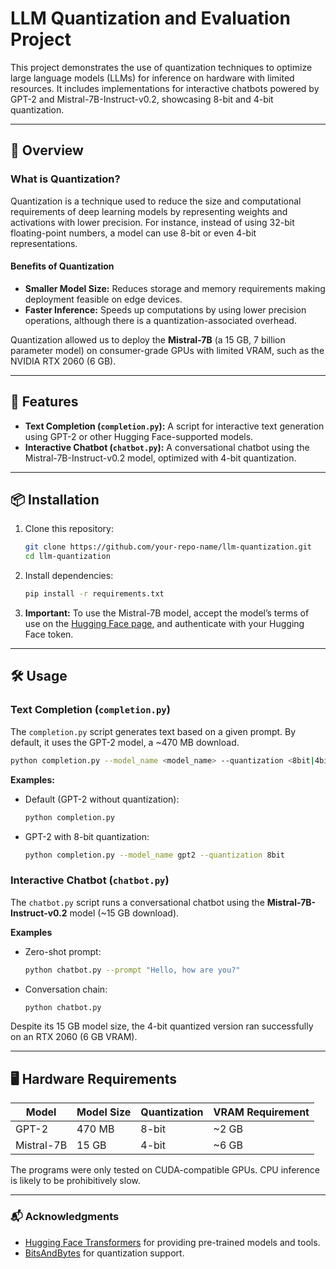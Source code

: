 
# LLM Quantization and Evaluation Project

This project demonstrates the use of quantization techniques to optimize large language models (LLMs) for inference on hardware with limited resources. It includes implementations for interactive chatbots powered by GPT-2 and Mistral-7B-Instruct-v0.2, showcasing 8-bit and 4-bit quantization.

---
## 📖 **Overview**

### What is Quantization?
Quantization is a technique used to reduce the size and computational requirements of deep learning models by representing weights and activations with lower precision. For instance, instead of using 32-bit floating-point numbers, a model can use 8-bit or even 4-bit representations. 

#### Benefits of Quantization
- **Smaller Model Size:** Reduces storage and memory requirements making deployment feasible on edge devices.
- **Faster Inference:** Speeds up computations by using lower precision operations, although there is a quantization-associated overhead.

Quantization allowed us to deploy the **Mistral-7B** (a 15 GB, 7 billion parameter model) on consumer-grade GPUs with limited VRAM, such as the NVIDIA RTX 2060 (6 GB).

---
## 🚀 **Features**
- **Text Completion (`completion.py`):** A script for interactive text generation using GPT-2 or other Hugging Face-supported models.
- **Interactive Chatbot (`chatbot.py`):** A conversational chatbot using the Mistral-7B-Instruct-v0.2 model, optimized with 4-bit quantization.

---
## 📦 **Installation**

1. Clone this repository:
   ```bash
   git clone https://github.com/your-repo-name/llm-quantization.git
   cd llm-quantization
   ```

2. Install dependencies:
   ```bash
   pip install -r requirements.txt
   ```

3. **Important:** To use the Mistral-7B model, accept the model’s terms of use on the [Hugging Face page](https://huggingface.co/mistralai/Mistral-7B-Instruct-v0.2), and authenticate with your Hugging Face token.

---
## 🛠 **Usage**

### Text Completion (`completion.py`)

The `completion.py` script generates text based on a given prompt. By default, it uses the GPT-2 model, a ~470 MB download.

```bash
python completion.py --model_name <model_name> --quantization <8bit|4bit>
```

**Examples:**
- Default (GPT-2 without quantization): 
  ```bash
  python completion.py
  ```
- GPT-2 with 8-bit quantization: 
  ```bash
  python completion.py --model_name gpt2 --quantization 8bit
  ```

### Interactive Chatbot (`chatbot.py`)

The `chatbot.py` script runs a conversational chatbot using the **Mistral-7B-Instruct-v0.2** model (~15 GB download).

**Examples**

- Zero-shot prompt:
    ```bash
    python chatbot.py --prompt "Hello, how are you?"
    ```
- Conversation chain:
    ```bash
    python chatbot.py
    ```

Despite its 15 GB model size, the 4-bit quantized version ran successfully on an RTX 2060 (6 GB VRAM).

---
## 🖥️ **Hardware Requirements**

| Model          | Model Size | Quantization | VRAM Requirement |
|-----------------|---------------------|--------------|-------------------|
| GPT-2          | 470 MB             | 8-bit        | ~2 GB            |
| Mistral-7B     | 15 GB              | 4-bit        | ~6 GB            |

The programs were only tested on CUDA-compatible GPUs. CPU inference is likely to be prohibitively slow.

---
### 📬 **Acknowledgments**
- [Hugging Face Transformers](https://huggingface.co/docs/transformers) for providing pre-trained models and tools.
- [BitsAndBytes](https://github.com/TimDettmers/bitsandbytes) for quantization support.